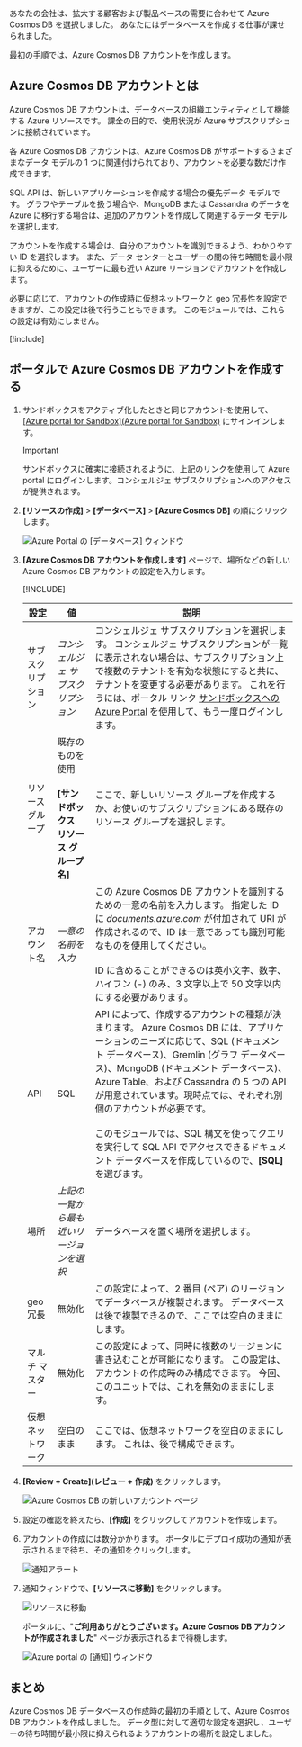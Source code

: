 あなたの会社は、拡大する顧客および製品ベースの需要に合わせて Azure Cosmos DB を選択しました。 あなたにはデータベースを作成する仕事が課せられました。

最初の手順では、Azure Cosmos DB アカウントを作成します。

## <a name="what-is-an-azure-cosmos-db-account"></a>Azure Cosmos DB アカウントとは

Azure Cosmos DB アカウントは、データベースの組織エンティティとして機能する Azure リソースです。 課金の目的で、使用状況が Azure サブスクリプションに接続されています。

各 Azure Cosmos DB アカウントは、Azure Cosmos DB がサポートするさまざまなデータ モデルの 1 つに関連付けられており、アカウントを必要な数だけ作成できます。 

SQL API は、新しいアプリケーションを作成する場合の優先データ モデルです。 グラフやテーブルを扱う場合や、MongoDB または Cassandra のデータを Azure に移行する場合は、追加のアカウントを作成して関連するデータ モデルを選択します。

アカウントを作成する場合は、自分のアカウントを識別できるよう、わかりやすい ID を選択します。 また、データ センターとユーザーの間の待ち時間を最小限に抑えるために、ユーザーに最も近い Azure リージョンでアカウントを作成します。

必要に応じて、アカウントの作成時に仮想ネットワークと geo 冗長性を設定できますが、この設定は後で行うこともできます。 このモジュールでは、これらの設定は有効にしません。

[!include[](../../../includes/azure-sandbox-activate.md)]

## <a name="creating-an-azure-cosmos-db-account-in-the-portal"></a>ポータルで Azure Cosmos DB アカウントを作成する

1. サンドボックスをアクティブ化したときと同じアカウントを使用して、[[Azure portal for Sandbox]\(Azure portal for Sandbox\)](https://portal.azure.com/triplecrownlabs.onmicrosoft.com?azure-portal=true) にサインインします。

    > [!IMPORTANT]
    > サンドボックスに確実に接続されるように、上記のリンクを使用して Azure portal にログインします。コンシェルジェ サブスクリプションへのアクセスが提供されます。

1. **[リソースの作成]** > **[データベース]** > **[Azure Cosmos DB]** の順にクリックします。
   
   ![Azure Portal の [データベース] ウィンドウ](../media/2-create-nosql-db-databases-json-tutorial.png)

1. **[Azure Cosmos DB アカウントを作成します]** ページで、場所などの新しい Azure Cosmos DB アカウントの設定を入力します。

    [!INCLUDE[](../../../includes/azure-sandbox-regions-first-mention-note-friendly.md)]
 
    設定|値|説明
    ---|---|---
    サブスクリプション|*コンシェルジェ サブスクリプション*|コンシェルジェ サブスクリプションを選択します。 コンシェルジェ サブスクリプションが一覧に表示されない場合は、サブスクリプション上で複数のテナントを有効な状態にすると共に、テナントを変更する必要があります。 これを行うには、ポータル リンク [サンドボックスへの Azure Portal](https://portal.azure.com/triplecrownlabs.onmicrosoft.com?azure-portal=true) を使用して、もう一度ログインします。
    リソース グループ|既存のものを使用<br><br>**<rgn>[サンドボックス リソース グループ名]</rgn>**|ここで、新しいリソース グループを作成するか、お使いのサブスクリプションにある既存のリソース グループを選択します。 
    アカウント名|*一意の名前を入力*|この Azure Cosmos DB アカウントを識別するための一意の名前を入力します。 指定した ID に *documents.azure.com* が付加されて URI が作成されるので、ID は一意であっても識別可能なものを使用してください。<br><br>ID に含めることができるのは英小文字、数字、ハイフン (-) のみ、3 文字以上で 50 文字以内にする必要があります。
    API|SQL|API によって、作成するアカウントの種類が決まります。 Azure Cosmos DB には、アプリケーションのニーズに応じて、SQL (ドキュメント データベース)、Gremlin (グラフ データベース)、MongoDB (ドキュメント データベース)、Azure Table、および Cassandra の 5 つの API が用意されています。現時点では、それぞれ別個のアカウントが必要です。 <br><br>このモジュールでは、SQL 構文を使ってクエリを実行して SQL API でアクセスできるドキュメント データベースを作成しているので、**[SQL]** を選びます。|
    場所|*上記の一覧から最も近いリージョンを選択*|データベースを置く場所を選択します。
    geo 冗長| 無効化 | この設定によって、2 番目 (ペア) のリージョンでデータベースが複製されます。 データベースは後で複製できるので、ここでは空白のままにします。
    マルチ マスター | 無効化 | この設定によって、同時に複数のリージョンに書き込むことが可能になります。 この設定は、アカウントの作成時のみ構成できます。 今回、このユニットでは、これを無効のままにします。
    仮想ネットワーク|空白のまま|ここでは、仮想ネットワークを空白のままにします。 これは、後で構成できます。

1. **[Review + Create]\(レビュー + 作成\)** をクリックします。

    ![Azure Cosmos DB の新しいアカウント ページ](../media/2-azure-cosmos-db-create-new-account.png)

1. 設定の確認を終えたら、**[作成]** をクリックしてアカウントを作成します。 

1. アカウントの作成には数分かかります。 ポータルにデプロイ成功の通知が表示されるまで待ち、その通知をクリックします。 

    ![通知アラート](../media/2-azure-cosmos-db-notification.png)

1. 通知ウィンドウで、**[リソースに移動]** をクリックします。

    ![リソースに移動](../media/2-azure-cosmos-db-go-to-resource.png)

    ポータルに、"**ご利用ありがとうございます。Azure Cosmos DB アカウントが作成されました**" ページが表示されるまで待機します。

    ![Azure portal の [通知] ウィンドウ](../media/2-azure-cosmos-db-account-created.png)

## <a name="summary"></a>まとめ

Azure Cosmos DB データベースの作成時の最初の手順として、Azure Cosmos DB アカウントを作成しました。 データ型に対して適切な設定を選択し、ユーザーの待ち時間が最小限に抑えられるようアカウントの場所を設定しました。
